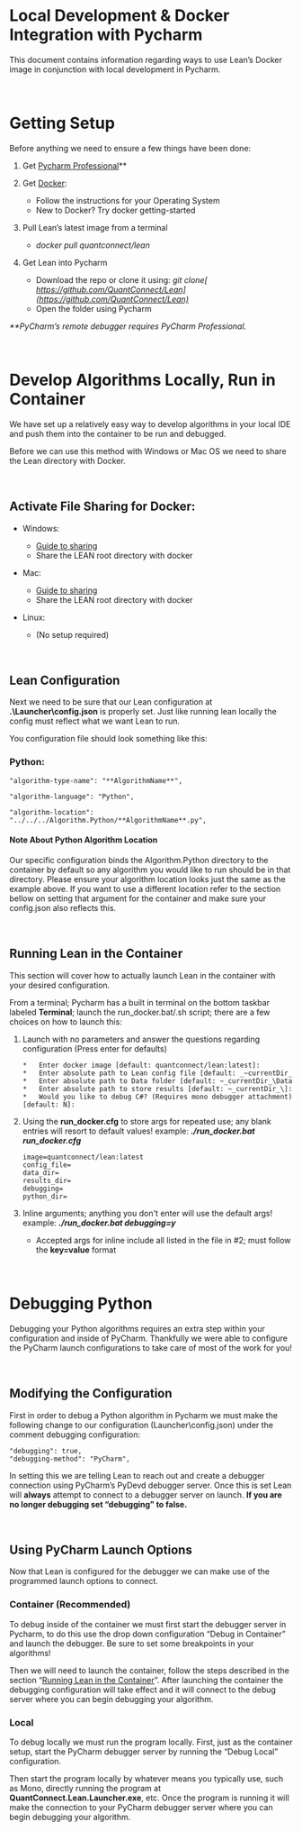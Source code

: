 <h1>Local Development & Docker Integration with Pycharm</h1>

This document contains information regarding ways to use Lean’s Docker image in conjunction with local development in Pycharm.


<br />

<h1>Getting Setup</h1>


Before anything we need to ensure a few things have been done:


1. Get [Pycharm Professional](https://www.jetbrains.com/pycharm/)**

2. Get [Docker](https://docs.docker.com/get-docker/):
    *   Follow the instructions for your Operating System
    *   New to Docker? Try docker getting-started


3. Pull Lean’s latest image from a terminal
    *   _docker pull quantconnect/lean_

4. Get Lean into Pycharm
    *   Download the repo or clone it using: _git clone[ https://github.com/QuantConnect/Lean](https://github.com/QuantConnect/Lean)_
    *   Open the folder using Pycharm


_**PyCharm’s remote debugger requires PyCharm Professional._

<br />

<h1>Develop Algorithms Locally, Run in Container</h1>


We have set up a relatively easy way to develop algorithms in your local IDE and push them into the container to be run and debugged. 

Before we can use this method with Windows or Mac OS we need to share the Lean directory with Docker.

<br />

<h2>Activate File Sharing for Docker:</h2>

*   Windows: 
    *   [Guide to sharing](https://docs.docker.com/docker-for-windows/#file-sharing)
    *   Share the LEAN root directory with docker
  
*   Mac:
    *   [Guide to sharing](https://docs.docker.com/docker-for-mac/#file-sharing)
    *   Share the LEAN root directory with docker

*   Linux:
    *    (No setup required)

<br />

<h2>Lean Configuration</h2>

Next we need to be sure that our Lean configuration at **.\Launcher\config.json** is properly set. Just like running lean locally the config must reflect what we want Lean to run.

You configuration file should look something like this:

<h3>Python:</h3>

    "algorithm-type-name": "**AlgorithmName**",

    "algorithm-language": "Python",

    "algorithm-location": "../../../Algorithm.Python/**AlgorithmName**.py",

<h4>Note About Python Algorithm Location</h4>


Our specific configuration binds the Algorithm.Python directory to the container by default so any algorithm you would like to run should be in that directory. Please ensure your algorithm location looks just the same as the example above. If you want to use a different location refer to the section bellow on setting that argument for the container and make sure your config.json also reflects this.


<br />

<h2>Running Lean in the Container</h2>

This section will cover how to actually launch Lean in the container with your desired configuration.

From a terminal; Pycharm has a built in terminal on the bottom taskbar labeled **Terminal**; launch the run_docker.bat/.sh script; there are a few choices on how to launch this:
 1. Launch with no parameters and answer the questions regarding configuration (Press enter for defaults)
   
        *   Enter docker image [default: quantconnect/lean:latest]:
        *   Enter absolute path to Lean config file [default: _~currentDir_\Launcher\config.json]:
        *   Enter absolute path to Data folder [default: ~_currentDir_\Data\]:
        *   Enter absolute path to store results [default: ~_currentDir_\]:
        *   Would you like to debug C#? (Requires mono debugger attachment) [default: N]:

 2. Using the **run_docker.cfg** to store args for repeated use; any blank entries will resort to default values! example: **_./run_docker.bat run_docker.cfg_**
  
        image=quantconnect/lean:latest
        config_file=
        data_dir=
        results_dir=
        debugging=
        python_dir=

 3. Inline arguments; anything you don't enter will use the default args! example: **_./run_docker.bat debugging=y_** 
      *    Accepted args for inline include all listed in the file in #2; must follow the **key=value** format

<br />

<h1>Debugging Python</h1>

Debugging your Python algorithms requires an extra step within your configuration and inside of PyCharm. Thankfully we were able to configure the PyCharm launch configurations to take care of most of the work for you! 

<br />

<h2>Modifying the Configuration</h2>

First in order to debug a Python algorithm in Pycharm we must make the following change to our configuration (Launcher\config.json) under the comment debugging configuration:

    "debugging": true,
    "debugging-method": "PyCharm",


In setting this we are telling Lean to reach out and create a debugger connection using PyCharm’s PyDevd debugger server. Once this is set Lean will **always** attempt to connect to a debugger server on launch. **If you are no longer debugging set “debugging” to false.**

<br />

<h2>Using PyCharm Launch Options</h2>


Now that Lean is configured for the debugger we can make use of the programmed launch options to connect. 



**<h3>Container (Recommended)</h3>**


To debug inside of the container we must first start the debugger server in Pycharm, to do this use the drop down configuration “Debug in Container” and launch the debugger. Be sure to set some breakpoints in your algorithms!

Then we will need to launch the container, follow the steps described in the section “[Running Lean in the Container](#Running-Lean-in-the-Container)”. After launching the container the debugging configuration will take effect and it will connect to the debug server where you can begin debugging your algorithm.


**<h3>Local</h3>**


To debug locally we must run the program locally. First, just as the container setup, start the PyCharm debugger server by running the “Debug Local” configuration.

Then start the program locally by whatever means you typically use, such as Mono, directly running the program at **QuantConnect.Lean.Launcher.exe**, etc. Once the program is running it will make the connection to your PyCharm debugger server where you can begin debugging your algorithm.
